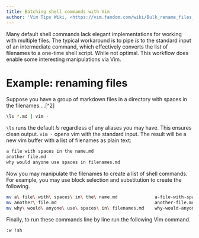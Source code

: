 ```yaml
---
title: Batching shell commands with Vim
author: 'Vim Tips Wiki, <https://vim.fandom.com/wiki/Bulk_rename_files_with_Vim#:~:text=You%20can%20use%20Vim%20to,in%2Dmemory%20simplistic%20shell%20script.>'
---
```


Many default shell commands lack elegant implementations for working
with multiple files. The typical workaround is to pipe *ls* to the
standard input of an intermediate command, which effectively converts
the list of filenames to a one-time shell script. While not optimal.
This workflow does enable some interesting manipulations via Vim.

# Example: renaming files

Suppose you have a group of markdown files in a directory with spaces in
the filenames.…[^2]

```zsh
\ls *.md | vim -
```

`\ls` runs the default *ls* regardless of any aliases you may have. This
ensures clean output. `vim -` opens vim with the standard input. The
result will be a new vim buffer with a list of filenames as plain text:

```zsh
a file with spaces in the name.md
another file.md
why would anyone use spaces in filenames.md
```

Now you may manipulate the filenames to create a list of shell commands.
For example, you may use block selection and substitution to create the
following.

```zsh
mv a\ file\ with\ spaces\ in\ the\ name.md              a-file-with-spaces-in-the-name.md
mv another\ file.md	                                    another-file.md
mv why\ would\ anyone\ use\ spaces\ in\ filenames.md    why-would-anyone-use-spaces-in-filenames.md
```

Finally, to run these commands line by line run the following Vim
command.

```vim
:w !sh
```
